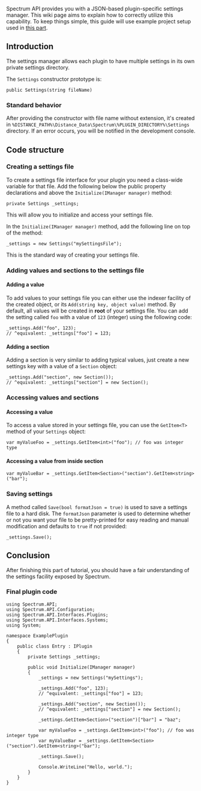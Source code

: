 Spectrum API provides you with a JSON-based plugin-specific settings manager. This wiki page aims to explain how to correctly utilize this capability. To keep things simple, this guide will use example project setup used in [this part](https://github.com/Ciastex/Spectrum/wiki/Creating-a-Plugin:-The-Basics).

## Introduction
The settings manager allows each plugin to have multiple settings in its own private settings directory.

The `Settings` constructor prototype is:   
```CSharp
public Settings(string fileName)
```
### Standard behavior
After providing the constructor with file name without extension, it's created in `%DISTANCE_PATH%\Distance_Data\Spectrum\%PLUGIN_DIRECTORY%\Settings` directory.
If an error occurs, you will be notified in the development console.

## Code structure
### Creating a settings file
To create a settings file interface for your plugin you need a class-wide variable for that file. Add the following below the public property declarations and above the `Initialize(IManager manager)` method:
```CSharp
private Settings _settings;
```
This will allow you to initialize and access your settings file.

In the `Initialize(IManager manager)` method, add the following line on top of the method:
```CSharp
_settings = new Settings("mySettingsFile");
```
This is the standard way of creating your settings file.

### Adding values and sections to the settings file
#### Adding a value
To add values to your settings file you can either use the indexer facility of the created object, or its `Add(string key, object value)` method. By default, all values will be created in **root** of your settings file. You can add the setting called `foo` with a value of `123` (integer) using the following code:
```CSharp
_settings.Add("foo", 123);
// ^equivalent: _settings["foo"] = 123;
```

#### Adding a section
Adding a section is very similar to adding typical values, just create a new settings key with a value of a `Section` object:
```CSharp
_settings.Add("section", new Section());
// ^equivalent: _settings["section"] = new Section();
```

### Accessing values and sections
#### Accessing a value
To access a value stored in your settings file, you can use the `GetItem<T>` method of your `Settings` object:
```CSharp
var myValueFoo = _settings.GetItem<int>("foo"); // foo was integer type
```

#### Accessing a value from inside section
```CSharp
var myValueBar = _settings.GetItem<Section>("section").GetItem<string>("bar");
```

### Saving settings
A method called `Save(bool formatJson = true)` is used to save a settings file to a hard disk. The `formatJson` parameter is used to determine whether or not you want your file to be pretty-printed for easy reading and manual modification and defaults to `true` if not provided:
```CSharp
_settings.Save();
```

## Conclusion
After finishing this part of tutorial, you should have a fair understanding of the settings facility exposed by Spectrum.

### Final plugin code
```CSharp
using Spectrum.API;
using Spectrum.API.Configuration;
using Spectrum.API.Interfaces.Plugins;
using Spectrum.API.Interfaces.Systems;
using System;

namespace ExamplePlugin
{
    public class Entry : IPlugin
    {
        private Settings _settings;

        public void Initialize(IManager manager)
        {
            _settings = new Settings("mySettings");

            _settings.Add("foo", 123);
            // ^equivalent: _settings["foo"] = 123;

            _settings.Add("section", new Section());
            // ^equivalent: _settings["section"] = new Section();

            _settings.GetItem<Section>("section")["bar"] = "baz";

            var myValueFoo = _settings.GetItem<int>("foo"); // foo was integer type
            var myValueBar = _settings.GetItem<Section>("section").GetItem<string>("bar");

            _settings.Save();

            Console.WriteLine("Hello, world.");
        }
    }
}
```